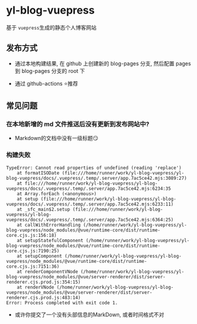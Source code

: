 # yl-blog-vuepress

基于 `vuepress`生成的静态个人博客网站

## 发布方式

- 通过本地构建结果, 在 github 上创建新的 blog-pages 分支, 然后配置 pages 到 blog-pages 分支的 root 下

- 通过 github-actions ⭐推荐

## 常见问题

### 在本地新增的 md 文件推送后没有更新到发布网站中?
 - Markdown的文档中没有一级标题😏

### 构建失败
```shell
TypeError: Cannot read properties of undefined (reading 'replace')
    at formatISODate (file:///home/runner/work/yl-blog-vuepress/yl-blog-vuepress/docs/.vuepress/.temp/.server/app.7ac5ce42.mjs:3089:27)
    at file:///home/runner/work/yl-blog-vuepress/yl-blog-vuepress/docs/.vuepress/.temp/.server/app.7ac5ce42.mjs:6234:35
    at Array.forEach (<anonymous>)
    at setup (file:///home/runner/work/yl-blog-vuepress/yl-blog-vuepress/docs/.vuepress/.temp/.server/app.7ac5ce42.mjs:6233:11)
    at _sfc_main$2.setup (file:///home/runner/work/yl-blog-vuepress/yl-blog-vuepress/docs/.vuepress/.temp/.server/app.7ac5ce42.mjs:6364:25)
    at callWithErrorHandling (/home/runner/work/yl-blog-vuepress/yl-blog-vuepress/node_modules/@vue/runtime-core/dist/runtime-core.cjs.js:156:18)
    at setupStatefulComponent (/home/runner/work/yl-blog-vuepress/yl-blog-vuepress/node_modules/@vue/runtime-core/dist/runtime-core.cjs.js:7190:25)
    at setupComponent (/home/runner/work/yl-blog-vuepress/yl-blog-vuepress/node_modules/@vue/runtime-core/dist/runtime-core.cjs.js:7151:36)
    at renderComponentVNode (/home/runner/work/yl-blog-vuepress/yl-blog-vuepress/node_modules/@vue/server-renderer/dist/server-renderer.cjs.prod.js:354:15)
    at renderVNode (/home/runner/work/yl-blog-vuepress/yl-blog-vuepress/node_modules/@vue/server-renderer/dist/server-renderer.cjs.prod.js:483:14)
Error: Process completed with exit code 1.
```
 - 或许你提交了一个没有头部信息的MarkDown, 或者时间格式不对
